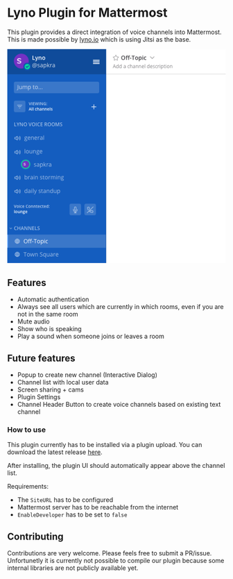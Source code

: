 # Lyno Plugin for Mattermost

This plugin provides a direct integration of voice channels into Mattermost.
This is made possible by [lyno.io](https://lyno.io) which is using Jitsi as the base.

![screenshot](screenshot.png)

## Features

- Automatic authentication
- Always see all users which are currently in which rooms, even if you are not in the same room
- Mute audio
- Show who is speaking
- Play a sound when someone joins or leaves a room

## Future features
- Popup to create new channel (Interactive Dialog)
- Channel list with local user data
- Screen sharing + cams
- Plugin Settings
- Channel Header Button to create voice channels based on existing text channel

### How to use

This plugin currently has to be installed via a plugin upload. You can download the latest release [here](https://github.com/lynoapp/mattermost-plugin-lyno/releases).

After installing, the plugin UI should automatically appear above the channel list.

Requirements:
- The `SiteURL` has to be configured
- Mattermost server has to be reachable from the internet
- `EnableDeveloper` has to be set to `false`

## Contributing

Contributions are very welcome. Please feels free to submit a PR/issue.
Unfortunetly it is currently not possible to compile our plugin because some internal libraries are not publicly available yet.
